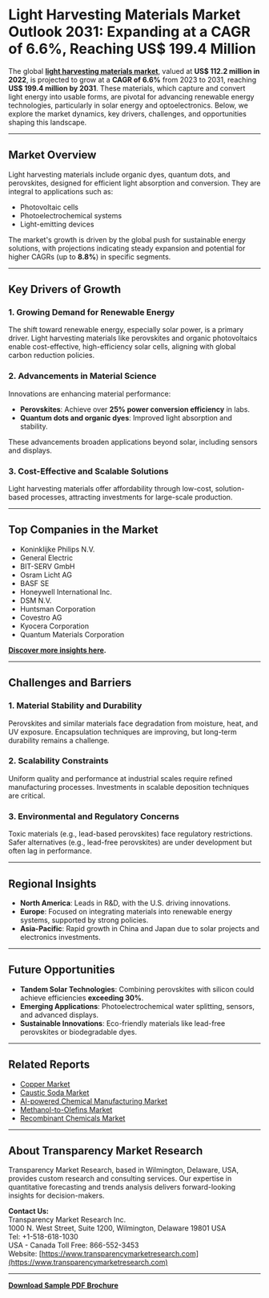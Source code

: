 # Light Harvesting Materials Market Outlook 2031: Expanding at a CAGR of 6.6%, Reaching US\$ 199.4 Million

The global [**light harvesting materials market**](https://www.transparencymarketresearch.com/light-harvesting-materials-market.html), valued at **US\$ 112.2 million in 2022**, is projected to grow at a **CAGR of 6.6%** from 2023 to 2031, reaching **US\$ 199.4 million by 2031**. These materials, which capture and convert light energy into usable forms, are pivotal for advancing renewable energy technologies, particularly in solar energy and optoelectronics. Below, we explore the market dynamics, key drivers, challenges, and opportunities shaping this landscape.

---

## Market Overview

Light harvesting materials include organic dyes, quantum dots, and perovskites, designed for efficient light absorption and conversion. They are integral to applications such as:

- Photovoltaic cells  
- Photoelectrochemical systems  
- Light-emitting devices  

The market's growth is driven by the global push for sustainable energy solutions, with projections indicating steady expansion and potential for higher CAGRs (up to **8.8%**) in specific segments.

---

## Key Drivers of Growth

### 1. Growing Demand for Renewable Energy
The shift toward renewable energy, especially solar power, is a primary driver. Light harvesting materials like perovskites and organic photovoltaics enable cost-effective, high-efficiency solar cells, aligning with global carbon reduction policies.

### 2. Advancements in Material Science
Innovations are enhancing material performance:
- **Perovskites**: Achieve over **25% power conversion efficiency** in labs.  
- **Quantum dots and organic dyes**: Improved light absorption and stability.  

These advancements broaden applications beyond solar, including sensors and displays.

### 3. Cost-Effective and Scalable Solutions
Light harvesting materials offer affordability through low-cost, solution-based processes, attracting investments for large-scale production.

---

## Top Companies in the Market

- Koninklijke Philips N.V.  
- General Electric  
- BIT-SERV GmbH  
- Osram Licht AG  
- BASF SE  
- Honeywell International Inc.  
- DSM N.V.  
- Huntsman Corporation  
- Covestro AG  
- Kyocera Corporation  
- Quantum Materials Corporation  

**[Discover more insights here](https://www.transparencymarketresearch.com/light-harvesting-materials-market.html).**

---

## Challenges and Barriers

### 1. Material Stability and Durability
Perovskites and similar materials face degradation from moisture, heat, and UV exposure. Encapsulation techniques are improving, but long-term durability remains a challenge.

### 2. Scalability Constraints
Uniform quality and performance at industrial scales require refined manufacturing processes. Investments in scalable deposition techniques are critical.

### 3. Environmental and Regulatory Concerns
Toxic materials (e.g., lead-based perovskites) face regulatory restrictions. Safer alternatives (e.g., lead-free perovskites) are under development but often lag in performance.

---

## Regional Insights

- **North America**: Leads in R&D, with the U.S. driving innovations.  
- **Europe**: Focused on integrating materials into renewable energy systems, supported by strong policies.  
- **Asia-Pacific**: Rapid growth in China and Japan due to solar projects and electronics investments.  

---

## Future Opportunities

- **Tandem Solar Technologies**: Combining perovskites with silicon could achieve efficiencies **exceeding 30%**.  
- **Emerging Applications**: Photoelectrochemical water splitting, sensors, and advanced displays.  
- **Sustainable Innovations**: Eco-friendly materials like lead-free perovskites or biodegradable dyes.  

---

## Related Reports

- [Copper Market](https://www.prnewswire.com/news-releases/copper-market-value-to-reach-us-278-1-bn-by-2031--tmr-study-301716575.html)  
- [Caustic Soda Market](https://www.einnews.com/pr_news/770374745/caustic-soda-industry-trends-market-valuation-to-reach-usd-59-3-billion-by-2031-growing-at-3-7-cagr-tmr)  
- [AI-powered Chemical Manufacturing Market](https://www.globenewswire.com/news-release/2025/03/20/3046145/32656/en/AI-powered-Chemical-Manufacturing-Market-to-Expand-at-28-8-CAGR-Generating-US-37-6-Billion-by-2034-as-Industry-Embraces-Smart-Technologies-Latest-Report-by-Transparency-Market-Rese.html)  
- [Methanol-to-Olefins Market](https://www.globenewswire.com/news-release/2025/02/28/3034749/32656/en/Methanol-to-Olefins-Market-Size-to-Reach-USD-44-1-Billion-by-2034-at-5-5-CAGR-Driven-by-Sustainability-and-Abundant-Methanol-Supply-Analysis-by-TMR.html)  
- [Recombinant Chemicals Market](https://www.globenewswire.com/news-release/2025/01/31/3018829/32656/en/Recombinant-Chemicals-Market-to-Reach-US-6-7-Bn-by-2034-Driven-by-Rising-Demand-for-Protein-Based-Vaccines-Genetic-Disorder-Treatments-TMR-Analysis.html)  

---

## About Transparency Market Research

Transparency Market Research, based in Wilmington, Delaware, USA, provides custom research and consulting services. Our expertise in quantitative forecasting and trends analysis delivers forward-looking insights for decision-makers.  

**Contact Us:**  
Transparency Market Research Inc.  
1000 N. West Street, Suite 1200, Wilmington, Delaware 19801 USA  
Tel: +1-518-618-1030  
USA - Canada Toll Free: 866-552-3453  
Website: [https://www.transparencymarketresearch.com](https://www.transparencymarketresearch.com)  

---

**[Download Sample PDF Brochure](https://www.transparencymarketresearch.com/sample/sample.php?flag=S&rep_id=85543)**